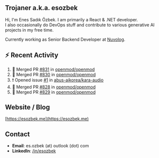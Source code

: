 ##  Trojaner a.k.a. esozbek
Hi, I'm Enes Sadık Özbek. I am primarily a React & .NET developer.  
I also occasionally do DevOps stuff and contribute to various generative AI projects in my free time.

Currently working as Senior Backend Developer at [Nuvolog](https://nuvolog.com/).

## :zap: Recent Activity

<!--START_SECTION:activity-->
1. 🎉 Merged PR [#831](https://github.com/openmod/openmod/pull/831) in [openmod/openmod](https://github.com/openmod/openmod)
2. 🎉 Merged PR [#830](https://github.com/openmod/openmod/pull/830) in [openmod/openmod](https://github.com/openmod/openmod)
3. ❗ Opened issue [#1](https://github.com/abus-aikorea/kara-audio/issues/1) in [abus-aikorea/kara-audio](https://github.com/abus-aikorea/kara-audio)
4. 🎉 Merged PR [#828](https://github.com/openmod/openmod/pull/828) in [openmod/openmod](https://github.com/openmod/openmod)
5. 🎉 Merged PR [#829](https://github.com/openmod/openmod/pull/829) in [openmod/openmod](https://github.com/openmod/openmod)
<!--END_SECTION:activity-->

## Website / Blog
[https://esozbek.me](https://esozbek.me)

## Contact
- **Email**: es.ozbek (at) outlook (dot) com
- **LinkedIn**: [/in/esozbek](https://linkedin.com/in/esozbek)
